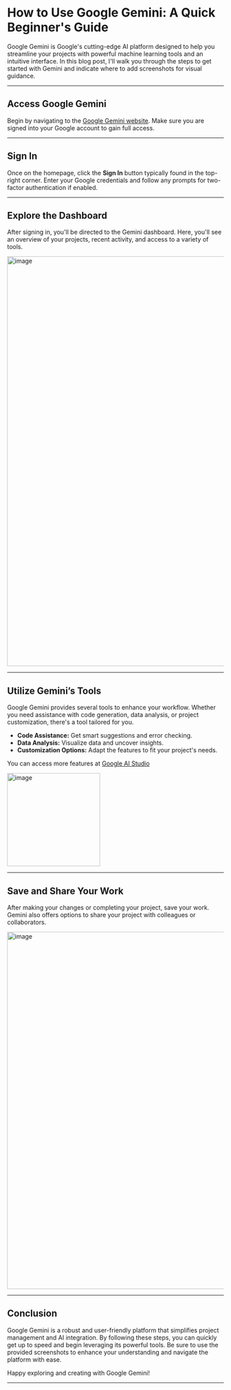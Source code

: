 # How to Use Google Gemini: A Quick Beginner's Guide

Google Gemini is Google's cutting-edge AI platform designed to help you streamline your projects with powerful machine learning tools and an intuitive interface. In this blog post, I'll walk you through the steps to get started with Gemini and indicate where to add screenshots for visual guidance.

---

## Access Google Gemini

Begin by navigating to the [Google Gemini website](https://gemini.google.com/app). Make sure you are signed into your Google account to gain full access.

---

## Sign In

Once on the homepage, click the **Sign In** button typically found in the top-right corner. Enter your Google credentials and follow any prompts for two-factor authentication if enabled.

---

## Explore the Dashboard

After signing in, you'll be directed to the Gemini dashboard. Here, you'll see an overview of your projects, recent activity, and access to a variety of tools.

<img width="950" alt="image" src="https://github.com/user-attachments/assets/8057905f-5361-4349-8475-f069b2a71a25" />


---

## Utilize Gemini’s Tools

Google Gemini provides several tools to enhance your workflow. Whether you need assistance with code generation, data analysis, or project customization, there's a tool tailored for you.

- **Code Assistance:** Get smart suggestions and error checking.
- **Data Analysis:** Visualize data and uncover insights.
- **Customization Options:** Adapt the features to fit your project's needs.

You can access more features at [Google AI Studio](https://aistudio.google.com/prompts/new_chat)

<img width="216" alt="image" src="https://github.com/user-attachments/assets/73341528-587a-44d4-a596-df4d9544a076" />

---

## Save and Share Your Work

After making your changes or completing your project, save your work. Gemini also offers options to share your project with colleagues or collaborators.

<img width="828" alt="image" src="https://github.com/user-attachments/assets/dc76d3c2-965d-45ea-bec9-ef04d3e55e72" />


---

## Conclusion

Google Gemini is a robust and user-friendly platform that simplifies project management and AI integration. By following these steps, you can quickly get up to speed and begin leveraging its powerful tools. Be sure to use the provided screenshots to enhance your understanding and navigate the platform with ease.

Happy exploring and creating with Google Gemini!

---
